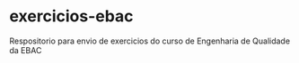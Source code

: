 # exercicios-ebac
Respositorio para envio de exercicios do curso de Engenharia de Qualidade da EBAC
